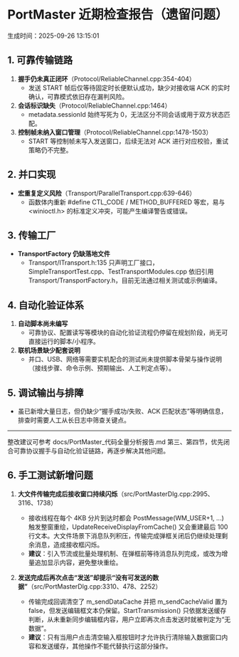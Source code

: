 ﻿# PortMaster 近期检查报告（遗留问题）

生成时间：2025-09-26 13:15:01

## 1. 可靠传输链路

1. **握手仍未真正闭环**（Protocol/ReliableChannel.cpp:354-404）
   - 发送 START 帧后仅等待固定时长便默认成功，缺少对接收端 ACK 的实时确认，可靠模式依旧存在漏判风险。
2. **会话标识缺失**（Protocol/ReliableChannel.cpp:1464）
   - metadata.sessionId 始终写死为 0，无法区分不同会话或用于双方状态匹配。
3. **控制帧未纳入窗口管理**（Protocol/ReliableChannel.cpp:1478-1503）
   - START 等控制帧未写入发送窗口，后续无法对 ACK 进行对应校验，重试策略仍不完整。

## 2. 并口实现

- **宏重复定义风险**（Transport/ParallelTransport.cpp:639-646）
  - 函数体内重新 #define CTL_CODE / METHOD_BUFFERED 等宏，易与 <winioctl.h> 的标准定义冲突，可能产生编译警告或错误。

## 3. 传输工厂

- **TransportFactory 仍缺落地文件**
  - Transport/ITransport.h:135 只声明工厂接口，SimpleTransportTest.cpp、TestTransportModules.cpp 依旧引用 Transport/TransportFactory.h，目前无法通过相关测试或示例编译。

## 4. 自动化验证体系

1. **自动脚本尚未编写**
   - 可靠协议、配置读写等模块的自动化验证流程仍停留在规划阶段，尚无可直接运行的脚本/小程序。
2. **联机场景缺少配套说明**
   - 并口、USB、网络等需要实机配合的测试尚未提供脚本骨架与操作说明（接线步骤、命令示例、预期输出、人工判定点等）。

## 5. 调试输出与排障

- 虽已新增大量日志，但仍缺少“握手成功/失败、ACK 匹配状态”等明确信息，排查时需要人工从长日志中筛查关键点。

---
整改建议可参考 docs/PortMaster_代码全量分析报告.md 第三、第四节，优先闭合可靠协议握手与自动化验证链路，再逐步解决其他问题。

## 6. 手工测试新增问题

1. **大文件传输完成后接收窗口持续闪烁**（src/PortMasterDlg.cpp:2995、3116、1738）
   - 接收线程在每个 4KB 分片到达时都会 PostMessage(WM_USER+1, ...) 触发整窗重绘，UpdateReceiveDisplayFromCache() 又会重建最后 100 行文本。大文件场景下消息队列积压，传输完成弹框关闭后仍继续处理剩余消息，造成接收框闪烁。
   - **建议**：引入节流或批量处理机制、在弹框前等待消息队列完成，或改为增量追加显示内容，避免整块重绘。

2. **发送完成后再次点击“发送”却提示“没有可发送的数据”**（src/PortMasterDlg.cpp:3310、478、2252）
   - 传输完成回调清空了 m_sendDataCache 并把 m_sendCacheValid 置为 false，但发送编辑框文本仍保留。StartTransmission() 只依据发送缓存判断，从未重新同步编辑框内容，用户立即再次点击发送时就被判定为“无数据”。
   - **建议**：只有当用户点击清空输入框按钮时才允许执行清除输入数据窗口内容和发送缓存，其他操作不能代替执行这部分操作。
